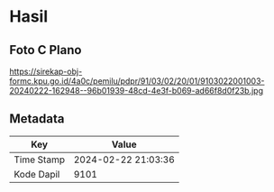 # Hasil

## Foto C Plano

https://sirekap-obj-formc.kpu.go.id/4a0c/pemilu/pdpr/91/03/02/20/01/9103022001003-20240222-162948--96b01939-48cd-4e3f-b069-ad66f8d0f23b.jpg


## Metadata

| Key        | Value               |
| ---------- | ------------------- |
| Time Stamp | 2024-02-22 21:03:36 |
| Kode Dapil | 9101                |




